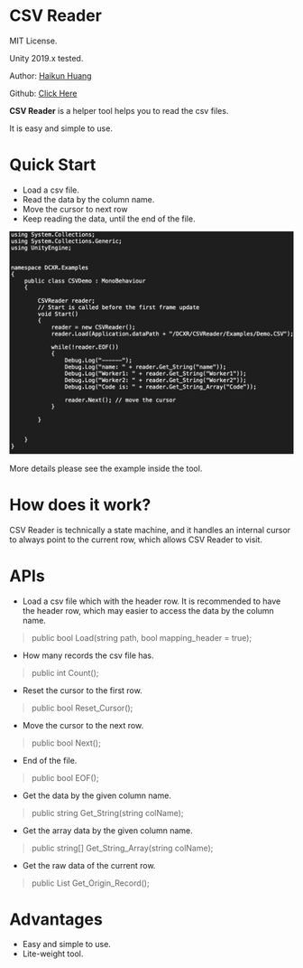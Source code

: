 # CSV Reader
MIT License.

Unity 2019.x tested.

Author: [Haikun Huang](https://quincyhuang.github.io/Webpage/index.html)

Github: [Click Here](https://github.com/quincyhuang/DCXRKit)

**CSV Reader** is a helper tool helps you to read the csv files. 

It is easy and simple to use. 

# Quick Start
* Load a csv file.
* Read the data by the column name.
* Move the cursor to next row
* Keep reading the data, until the end of the file.
  
![](1.png)

More details please see the example inside the tool.

# How does it work?
CSV Reader is technically a state machine, and it handles an internal cursor to always point to the current row, which allows CSV Reader to visit. 

# APIs
* Load a csv file which with the header row.  It is recommended to have the header row, which may easier to access the data by  the column name.
>public bool Load(string path, bool mapping_header = true);

* How many records the csv file has.
>public int Count();

* Reset the cursor to the first row.
>public bool Reset_Cursor();

* Move the cursor to the next row.
>public bool Next();

* End of the file.
>public bool EOF();

* Get the data by the given column name.
>public string Get_String(string colName);

* Get the array data by the given column name.
>public string[] Get_String_Array(string colName);

* Get the raw data of the current row.
>public List<string> Get_Origin_Record();

# Advantages
* Easy and simple to use.
* Lite-weight tool.


